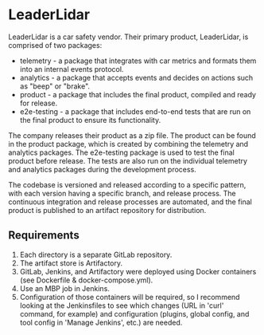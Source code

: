 # LeaderLidar
LeaderLidar is a car safety vendor. Their primary product, LeaderLidar, is comprised of two packages:

* telemetry - a package that integrates with car metrics and formats them into an internal events protocol.
* analytics - a package that accepts events and decides on actions such as "beep" or "brake".
* product - a package that includes the final product, compiled and ready for release.
* e2e-testing - a package that includes end-to-end tests that are run on the final product to ensure its functionality.

The company releases their product as a zip file. The product can be found in the product package, which is created by combining the telemetry and analytics packages. The e2e-testing package is used to test the final product before release. The tests are also run on the individual telemetry and analytics packages during the development process.

The codebase is versioned and released according to a specific pattern, with each version having a specific branch, and release process. The continuous integration and release processes are automated, and the final product is published to an artifact repository for distribution.

## Requirements
1. Each directory is a separate GitLab repository.
2. The artifact store is Artifactory.
3. GitLab, Jenkins, and Artifactory were deployed using Docker containers (see Dockerfile & docker-compose.yml).
4. Use an MBP job in Jenkins.
5. Configuration of those containers will be required, so I recommend looking at the Jenkinsfiles to see which changes (URL in 'curl' command, for example) and configuration (plugins, global config, and tool config in 'Manage Jenkins', etc.) are needed.